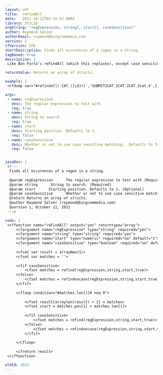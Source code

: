 ```yaml
---
layout: udf
title:  reFindAll
date:   2011-10-12T02:15:52.000Z
library: StrLib
argString: "regExpression, string[, start][, caseSensitive]"
author: Raymond Selzer
authorEmail: raymond@kingcommedia.com
version: 1
cfVersion: CF6
shortDescription: Finds all occurences of a regex in a string.
tagBased: true
description: |
 Like Ben Forta's reFindAll (which this replaces), except case sensitivity can be toggled and a start position can be defined. Also it returns an array of structs instead of one big struct

returnValue: Returns an array of structs.

example: |
 <cfdump var="#refindall('CAT_([\d]+)','SUBMIT2CAT_1CAT_2CAT_3cat_4',1,false)#">

args:
 - name: regExpression
   desc: The regular expression to test with
   req: true
 - name: string
   desc: String to search.
   req: true
 - name: start
   desc: Starting position. Defaults to 1.
   req: false
 - name: caseSensitive
   desc: Whether or not to use case sensitive matching.  Defaults to false.
   req: false


javaDoc: |
 <!---
  Finds all occurences of a regex in a string.
  
  @param regExpression      The regular expression to test with (Required)
  @param string      String to search. (Required)
  @param start      Starting position. Defaults to 1. (Optional)
  @param caseSensitive      Whether or not to use case sensitive matching.  Defaults to false. (Optional)
  @return Returns an array of structs. 
  @author Raymond Selzer (raymond@kingcommedia.com) 
  @version 1, October 11, 2011 
 --->

code: |
 <cffunction name="reFindAll" output="yes" returntype="array">
     <cfargument name="regExpression" type="string" required="yes">
     <cfargument name="string" type="string" required="yes">
     <cfargument name="start" type="numeric" required="no" default="1">
     <cfargument name="caseSensitive" type="boolean" required="no" default="false">
     
     <cfset var result = arrayNew(1)>
     <cfset var matches = ''>
     
     <cfif caseSensitive>
         <cfset matches = refind(regExpression,string,start,true)>
     <cfelse>
         <cfset matches = refindnocase(regExpression,string,start,true)>
     </cfif>
     
     <cfloop condition="#matches.len[1]# neq 0">
         
         <cfset result[arraylen(result) + 1] = matches> 
         <cfset start = matches.pos[1] + matches.len[1]>
         
         <cfif caseSensitive>
             <cfset matches = refind(regExpression,string,start,true)>
         <cfelse>
             <cfset matches = refindnocase(regExpression,string,start,true)>
         </cfif>
         
     </cfloop>
     
     <cfreturn result>
 </cffunction>

oldId: 2013
---
```


